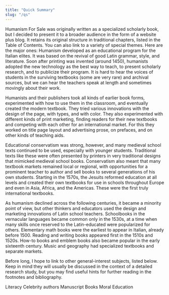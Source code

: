```yaml
---
title: "Quick Summary"
slug: "/qs"
---
```


Humanism For Sale was originally written as a specialized scholarly book, but I decided to present it to a broader audience in the form of a website plus blog. It retains its original structure in traditional chapters, listed in the Table of Contents. You can also link to a variety of special themes. Here are the major ones:
Humanism developed as an educational program for the Italian elites. It was based on the revival of good Latin grammar, style, and literature. Soon after printing was invented (around 1450), humanists adopted the new technology as the best way to teach, to present scholarly research, and to publicize their program. It is hard to hear the voices of students in the surviving textbooks (some are very rare) and archival sources, but we can hear the teachers speak at length and sometimes movingly about their work.

Humanists and their publishers took all kinds of earlier book forms, experimented with how to use them in the classroom, and eventually created the modern textbook. They tried various innovations with the design of the page, with types, and with color. They also experimented with different kinds of print marketing, finding readers for their new textbooks and competing with each other for an international market. For this they worked on title page layout and advertising prose, on prefaces, and on other kinds of teaching aids.

Educational conservatism was strong, however, and many medieval school texts continued to be used, especially with younger students. Traditional texts like these were often presented by printers in very traditional designs that mimicked medieval school books. Conservatism also meant that many textbook markets remained local or regional, with opportunities for a prominent teacher to author and sell books to several generations of his own students. Starting in the 1570s, the Jesuits reformed education at all levels and created their own textbooks for use in schools throughout Europe and even in Asia, Africa, and the Americas. These were the first truly international textbooks.

As humanism declined across the following centuries, it became a minority point of view, but other thinkers and educators used the design and marketing innovations of Latin school teachers. Schoolbooks in the vernacular languages became common only in the 1530s, at a time when many skills once reserved to the Latin-educated were popularized for others. Elementary math books were the earliest to appear in Italian, already before 1500. Reading and writing books appeared first in the 1510s and 1520s. How-to books and emblem books also became popular in the early sixteenth century. Music and geography had specialized textbooks and separate markets.

Before long, I hope to link to other general-interest subjects, listed below. Keep in mind they will usually be discussed in the context of a detailed research study, but you may find useful hints for further reading in the footnotes and bibliography.

Literacy
Celebrity authors
Manuscript Books
Moral Education